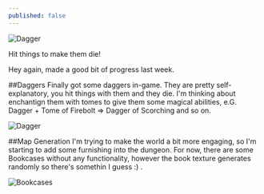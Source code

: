```yaml
---
published: false
---
```


![Dagger](http://i.imgur.com/jwsb9IJ.png)

Hit things to make them die!

<!--excerpt-->

Hey again, made a good bit of progress last week. 

##Daggers
Finally got some daggers in-game. They are pretty self-explanatory, you hit things with them and they die. I'm thinking about enchantign them with tomes to give them some magical abilities, e.G. Dagger + Tome of Firebolt => Dagger of Scorching and so on.

![Dagger](http://i.imgur.com/jwsb9IJ.png)

##Map Generation
I'm trying to make the world a bit more engaging, so I'm starting to add some furnishing into the dungeon. For now, there are some Bookcases without any functionality, however the book texture generates randomly so there's somethin I guess :) .

![Bookcases](http://i.imgur.com/IBVT7JG.png)